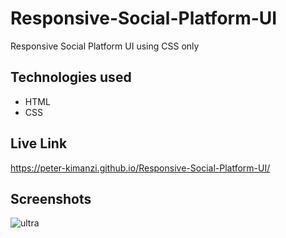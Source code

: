 # Responsive-Social-Platform-UI

Responsive Social Platform UI using CSS only

## Technologies used

* HTML
* CSS

## Live Link 

https://peter-kimanzi.github.io/Responsive-Social-Platform-UI/

## Screenshots

![ultra](https://user-images.githubusercontent.com/71552773/197989940-c322b2d7-704a-4049-bbf3-160fc9834dd7.PNG)
